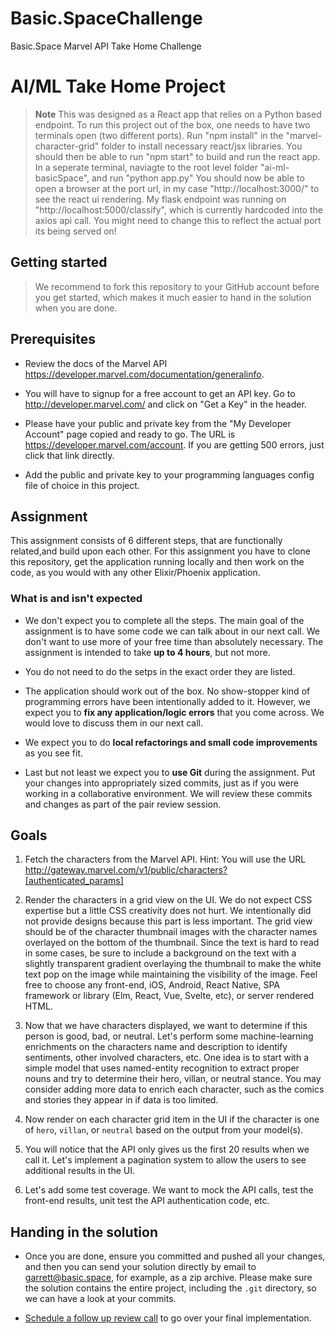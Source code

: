 # Basic.SpaceChallenge
Basic.Space Marvel API Take Home Challenge

# AI/ML Take Home Project

> **Note**
>This was designed as a React app that relies on a Python based endpoint. To run this project out of the box, one needs to have two terminals open (two different ports).
> Run "npm install" in the "marvel-character-grid" folder to install necessary react/jsx libraries.
> You should then be able to run "npm start" to build and run the react app.
> In a seperate terminal, naviagte to the root level folder "ai-ml-basicSpace", and run "python app.py"
> You should now be able to open a browser at the port url, in my case "http://localhost:3000/" to see the react ui rendering.
> My flask endpoint was running on "http://localhost:5000/classify", which is currently hardcoded into the axios api call. You might need to change this to reflect the actual port its being served on!

## Getting started

> We recommend to fork this repository to your GitHub account before you get started, which makes it much easier to hand in the solution when you are done.

## Prerequisites

- Review the docs of the Marvel API https://developer.marvel.com/documentation/generalinfo.

- You will have to signup for a free account to get an API key. Go to http://developer.marvel.com/ 
and click on "Get a Key" in the header.

- Please have your public and private key from the "My Developer Account" page copied and ready 
to go. The URL is https://developer.marvel.com/account. If you are getting 500 errors, just click 
that link directly.

- Add the public and private key to your programming languages config file of choice in this project.

## Assignment

This assignment consists of 6 different steps, that are functionally related,and build upon each other.
For this assignment you have to clone this repository,
get the application running locally and then work on the code,
as you would with any other Elixir/Phoenix application.

### What is and isn't expected

- We don't expect you to complete all the steps.
The main goal of the assignment is to have some code we can talk about in our next call.
We don't want to use more of your free time than absolutely necessary.
The assignment is intended to take **up to 4 hours**, but not more.

- You do not need to do the setps in the exact order they are listed.

- The application should work out of the box.
No show-stopper kind of programming errors have been intentionally added to it.
However, we expect you to **fix any application/logic errors** that you come across.
We would love to discuss them in our next call.

- We expect you to do **local refactorings and small code improvements** as you see fit.

- Last but not least we expect you to **use Git** during the assignment.
Put your changes into appropriately sized commits,
just as if you were working in a collaborative environment. We will review these commits and 
changes as part of the pair review session.


## Goals
1. Fetch the characters from the Marvel API. Hint: You will use the URL http://gateway.marvel.com/v1/public/characters?[authenticated_params]

2. Render the characters in a grid view on the UI. We do not expect CSS expertise but a little CSS creativity does not hurt. We intentionally did not provide designs because this part is less important. The grid view should be of the character thumbnail images with the character names overlayed on the bottom of the thumbnail. Since the text is hard to read in some cases, be sure to include a background on the text with a slightly transparent gradient overlaying the thumbnail to make the white text pop on the image while maintaining the visibility of the image. Feel free to choose any front-end, iOS, Android, React Native, SPA framework or library (Elm, React, Vue, Svelte, etc), or server rendered HTML.

3. Now that we have characters displayed, we want to determine if this person is good, bad, or neutral. Let's  perform some machine-learning enrichments on the characters name and description to identify sentiments, other involved characters, etc. One idea is to start with a simple model that uses named-entity recognition to extract proper nouns and try to determine their hero, villan, or neutral stance. You may consider adding more data to enrich each character, such as the comics and stories they appear in if data is too limited.

4. Now render on each character grid item in the UI if the character is one of `hero`, `villan`, or `neutral` based on the output from your model(s).

5. You will notice that the API only gives us the first 20 results when we call it. Let's implement a pagination system to allow the users to see additional results in the UI.

6. Let's add some test coverage. We want to mock the API calls, test the front-end results, unit test the API authentication code, etc.

## Handing in the solution

- Once you are done, ensure you committed and pushed all your changes, and then you can send your solution directly by email to [garrett@basic.space](mailto:garrett@basic.space?subject=Basic.Space%20AI%2FML%20Assignment), for example, as a zip archive. Please make sure the solution contains the entire project, including the `.git` directory, so we can have a look at your commits.

- [Schedule a follow up review call](https://meetings.hubspot.com/garrett-tacoronte/technical-review-call) to go over your final implementation.
